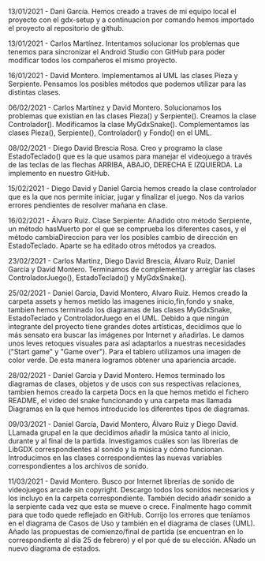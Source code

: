 13/01/2021 - Dani García. Hemos creado a traves de mi equipo local el proyecto con el gdx-setup y a continuacion por comando hemos importado el proyecto al repositorio de github.

13/01/2021 - Carlos Martínez. Intentamos solucionar los problemas que tenemos para sincronizar el Android Studio con GitHub para poder modificar todos los compañeros el mismo proyecto.

16/01/2021 - David Montero. Implementamos al UML las clases Pieza y Serpiente. Pensamos los posibles métodos que podemos utilizar para las distintas clases.

06/02/2021 - Carlos Martínez y David Montero. Solucionamos los problemas que existian en las clases Pieza() y Serpiente(). Creamos la clase Controlador(). Modificamos la clase MyGdxSnake(). Complementamos las clases Pieza(), Serpiente(), Controlador() y Fondo() en el UML.

08/02/2021 - Diego David Brescia Rosa. Creo y programo la clase EstadoTeclado() que es la que usamos para manejar el videojuego a través de las teclas de las flechas ARRIBA, ABAJO, DERECHA E IZQUIERDA. La implemento en nuestro GitHub.

15/02/2021 - Diego David y Daniel Garcia hemos creado la clase controlador que es la que nos permite iniciar, jugar y finalizar el juego. Nos da varios errores pendientes de resolver mañana en clase.

16/02/2021 - Álvaro Ruiz. Clase Serpiente: Añadido otro método Serpiente, un método hasMuerto por el que se comprueba los diferentes casos, y el método cambiaDireccion para ver los posibles cambio de dirección en EstadoTeclado. Aparte se ha editado otros métodos ya creados.

23/02/2021 - Carlos Martinz, Diego David Brescia, Álvaro Ruíz, Daniel García y David Montero. Terminamos de complementar y arreglar las clases ControladorJuego(), EstadoTeclado() y MyGdxSnake().

25/02/2021 - Daniel Garcia, David Montero, Alvaro Ruiz. Hemos creado la carpeta assets y hemos metido las imagenes inicio,fin,fondo y snake, tambien hemos terminado los diagramas de las clases MyGdxSnake, EstadoTeclado y ControladorJuego en el UML. Debido a que ningún integrante del proyecto tiene grandes dotes artísticas, decidimos que lo más sensato era buscar las imágenes por Internet y añadirlas. Le damos unos leves retoques visuales para así adaptarlos a nuestras necesidades ("Start game" y "Game over"). Para el tablero utilizamos una imagen de color verde. De esta manera logramos obtener una apariencia arcade.

28/02/2021 - Daniel Garcia y David Montero. Hemos terminado los diagramas de clases, objetos y de usos con sus respectivas relaciones, tambien hemos creado la carpeta Docs en la que hemos metido el fichero README, el video del snake funcionando y una carpeta mas llamada Diagramas en la que hemos introducido los diferentes tipos de diagramas.

09/03/2021 - Daniel García, David Montero, Álvaro Ruiz y Diego David. LLamada grupal en la que decidimos añadir la música tanto al inicio, durante y al final de la partida. Investigamos cuáles son las librerías de LibGDX correspondientes al sonido y la música y cómo funcionan. Introducimos en las clases correspondientes las nuevas variables correspondientes a los archivos de sonido. 

11/03/2021 - David Montero. Busco por Internet librerías de sonido de videojuegos arcade sin copyright. Descargo todos los sonidos necesarios y los incluyo en la carpeta correspondiente. También decido añadir sonido a la serpiente cada vez que esta se mueve o crece. Finalmente hago commit para que todo quede reflejado en GitHub. Corrijo los errores que teníamos en el diagrama de Casos de Uso y también en el diagrama de clases (UML). Añado las propuestas de comienzo/final de partida (se encuentran en lo correspondiente al día 25 de febrero) y el por qué de su elección. AÑado un nuevo diagrama de estados.

